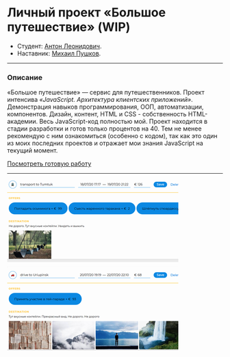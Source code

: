 # Личный проект «Большое путешествие» (WIP)

* Студент: [Антон Леонидович](https://up.htmlacademy.ru/ecmascript/11/user/948947).
* Наставник: [Михаил Пушков](https://htmlacademy.ru/profile/id638545).

---
### Описание
«Большое путешествие» — сервис для путешественников. Проект интенсива *«JavaScript. Архитектура клиентских приложений»*. Демонстрация навыков программирования, ООП, автоматизации, компонентов. Дизайн, контент, HTML и CSS - собственность HTML-академии. Весь JavaScript-код полностью мой. Проект находится в стадии разработки и готов только процентов на 40. Тем не менее рекомендую с ним ознакомиться (особенно с кодом), так как это один из моих последних проектов и отражает мои знания JavaScript на текущий момент.

[Посмотреть готовую работу](https://utavegu.github.io/948947-big-trip-11/public/)

---

![](./public/img/bt_400x400.png)
